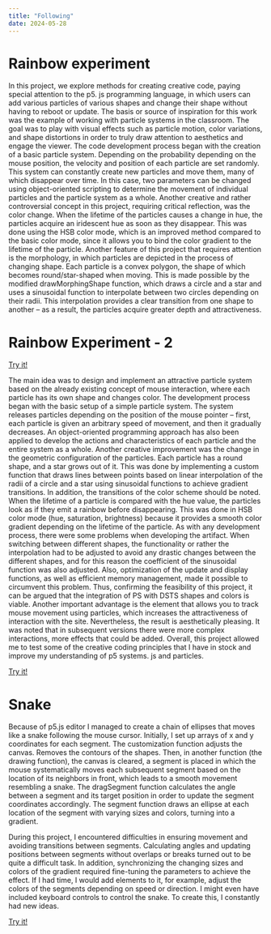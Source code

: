 ```yaml
---
title: "Following"
date: 2024-05-28
---
```


# Rainbow experiment

In this project, we explore methods for creating creative code, paying special attention to the p5. js programming language, in which users can add various particles of various shapes and change their shape without having to reboot or update. The basis or source of inspiration for this work was the example of working with particle systems in the classroom. The goal was to play with visual effects such as particle motion, color variations, and shape distortions in order to truly draw attention to aesthetics and engage the viewer.
The code development process began with the creation of a basic particle system. Depending on the probability depending on the mouse position, the velocity and position of each particle are set randomly. This system can constantly create new particles and move them, many of which disappear over time. In this case, two parameters can be changed using object-oriented scripting to determine the movement of individual particles and the particle system as a whole.
Another creative and rather controversial concept in this project, requiring critical reflection, was the color change. When the lifetime of the particles causes a change in hue, the particles acquire an iridescent hue as soon as they disappear. This was done using the HSB color mode, which is an improved method compared to the basic color mode, since it allows you to bind the color gradient to the lifetime of the particle.
Another feature of this project that requires attention is the morphology, in which particles are depicted in the process of changing shape. Each particle is a convex polygon, the shape of which becomes round/star-shaped when moving. This is made possible by the modified drawMorphingShape function, which draws a circle and a star and uses a sinusoidal function to interpolate between two circles depending on their radii. This interpolation provides a clear transition from one shape to another – as a result, the particles acquire greater depth and attractiveness.

# Rainbow Experiment - 2 

[Try it!](/skills-github-pages/Experiment11/Rainbow1/index.html)


The main idea was to design and implement an attractive particle system based on the already existing concept of mouse interaction, where each particle has its own shape and changes color. The development process began with the basic setup of a simple particle system. The system releases particles depending on the position of the mouse pointer – first, each particle is given an arbitrary speed of movement, and then it gradually decreases. An object-oriented programming approach has also been applied to develop the actions and characteristics of each particle and the entire system as a whole. Another creative improvement was the change in the geometric configuration of the particles. Each particle has a round shape, and a star grows out of it. This was done by implementing a custom function that draws lines between points based on linear interpolation of the radii of a circle and a star using sinusoidal functions to achieve gradient transitions. In addition, the transitions of the color scheme should be noted. When the lifetime of a particle is compared with the hue value, the particles look as if they emit a rainbow before disappearing. This was done in HSB color mode (hue, saturation, brightness) because it provides a smooth color gradient depending on the lifetime of the particle. As with any development process, there were some problems when developing the artifact. When switching between different shapes, the functionality or rather the interpolation had to be adjusted to avoid any drastic changes between the different shapes, and for this reason the coefficient of the sinusoidal function was also adjusted. Also, optimization of the update and display functions, as well as efficient memory management, made it possible to circumvent this problem. Thus, confirming the feasibility of this project, it can be argued that the integration of PS with DSTS shapes and colors is viable. Another important advantage is the element that allows you to track mouse movement using particles, which increases the attractiveness of interaction with the site. Nevertheless, the result is aesthetically pleasing. It was noted that in subsequent versions there were more complex interactions, more effects that could be added. Overall, this project allowed me to test some of the creative coding principles that I have in stock and improve my understanding of p5 systems. js and particles.

[Try it!](/skills-github-pages/Experiment22/Rainbow2/index.html)

# Snake 
Because of p5.js editor I managed to create a chain of ellipses that moves like a snake following the mouse cursor. Initially, I set up arrays of x and y coordinates for each segment. The customization function adjusts the canvas. Removes the contours of the shapes. Then, in another function (the drawing function), the canvas is cleared, a segment is placed in which the mouse systematically moves each subsequent segment based on the location of its neighbors in front, which leads to a smooth movement resembling a snake. The dragSegment function calculates the angle between a segment and its target position in order to update the segment coordinates accordingly. The segment function draws an ellipse at each location of the segment with varying sizes and colors, turning into a gradient.

During this project, I encountered difficulties in ensuring movement and avoiding transitions between segments. Calculating angles and updating positions between segments without overlaps or breaks turned out to be quite a difficult task. In addition, synchronizing the changing sizes and colors of the gradient required fine-tuning the parameters to achieve the effect.
If I had time, I would add elements to it, for example, adjust the colors of the segments depending on speed or direction. I might even have included keyboard controls to control the snake. To create this, I constantly had new ideas.

[Try it!](/skills-github-pages/Experiment88/Snake/index.html)

